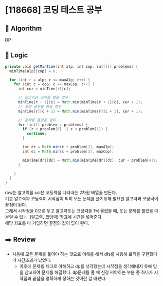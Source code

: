 # [118668] 코딩 테스트 공부

## :pushpin: **Algorithm**

DP

## :round_pushpin: **Logic**

```java
private void getMinTime(int alp, int cop, int[][] problems) {
  minTime[alp][cop] = 0;

  for (int r = alp; r <= maxAlp; r++) {
    for (int c = cop; c <= maxCop; c++) {
      int cur = minTime[r][c];

      // 알고리즘 공부를 했을 경우
      minTime[r + 1][c] = Math.min(minTime[r + 1][c], cur + 1);
      // 코딩 공부를 했을 경우
      minTime[r][c + 1] = Math.min(minTime[r][c + 1], cur + 1);

      // 문제를 풀었을 경우
      for (int[] problem : problems) {
        if (r < problem[0] || c < problem[1]) {
          continue;
        }

        int dr = Math.min(r + problem[2], maxAlp);
        int dc = Math.min(c + problem[3], maxCop);

        minTime[dr][dc] = Math.min(minTime[dr][dc], cur + problem[4]);
      }

    }
  }
}
```

row는 알고력을 col은 코딩력을 나타내는 2차원 배열을 만든다.<br/>
기본 알고력과 코딩력이 시작점이 되며 모든 문제를 풀기위해 필요한 알고력과 코딩력이 끝점이 된다.<br/>
그래서 시작점을 0으로 두고 알고력또는 코딩력을 1씩 올렸을 때, 또는 문제를 풀었을 때 올릴 수 있는 '(알고력, 코딩력)'좌표에 시간을 넣어준다.<br/>
해당 좌표를 다 기입하면 끝점의 값이 답이 된다.

## :black_nib: **Review**

- 처음에 모든 문제를 풀어야 하는 것으로 이해를 해서 dfs를 사용해 로직을 구현했다가 시간초과가 났었다.
  - 이후에 문제를 제대로 이해하고 dp를 생각했는데 시작점을 생각해내지 못해 답을 참고하여 문제를 해결했다. dp문제를 풀 때 신경 써야하는 부분 중 하나가 시작점과 끝점을 명확하게 정하는 것이란 걸 배웠다.
